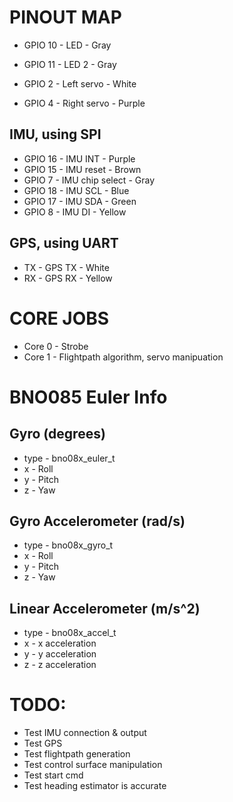 # PINOUT MAP

- GPIO 10 - LED - Gray
- GPIO 11 - LED 2 - Gray

- GPIO 2 - Left servo - White
- GPIO 4 - Right servo - Purple

## IMU, using SPI

- GPIO 16 - IMU INT - Purple
- GPIO 15 - IMU reset - Brown
- GPIO 7 - IMU chip select - Gray
- GPIO 18 - IMU SCL - Blue
- GPIO 17 - IMU SDA - Green
- GPIO 8 - IMU DI - Yellow

## GPS, using UART

- TX - GPS TX - White
- RX - GPS RX - Yellow

# CORE JOBS

- Core 0 - Strobe
- Core 1 - Flightpath algorithm, servo manipuation

# BNO085 Euler Info

## Gyro (degrees)

- type - bno08x_euler_t
- x - Roll
- y - Pitch
- z - Yaw

## Gyro Accelerometer (rad/s)

- type - bno08x_gyro_t
- x - Roll
- y - Pitch
- z - Yaw

## Linear Accelerometer (m/s^2)

- type - bno08x_accel_t
- x - x acceleration
- y - y acceleration
- z - z acceleration

# TODO:

- Test IMU connection & output
- Test GPS
- Test flightpath generation
- Test control surface manipulation
- Test start cmd
- Test heading estimator is accurate
